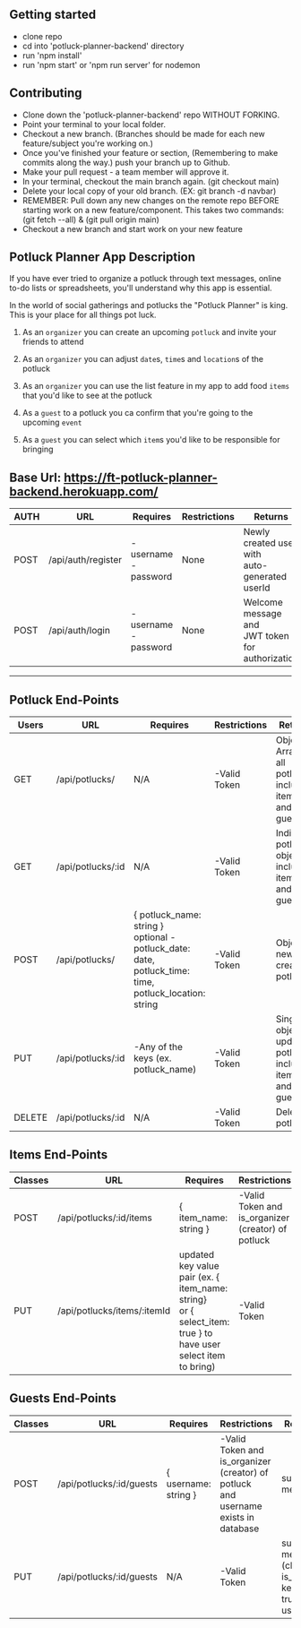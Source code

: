 ## Getting started
- clone repo
- cd into 'potluck-planner-backend' directory
- run 'npm install'
- run 'npm start' or 'npm run server' for nodemon

## Contributing
- Clone down the 'potluck-planner-backend' repo WITHOUT FORKING.
- Point your terminal to your local folder.
- Checkout a new branch. (Branches should be made for each new feature/subject you're working on.)
- Once you've finished your feature or section, (Remembering to make commits along the way.) push your branch up to Github.
- Make your pull request - a team member will approve it.
- In your terminal, checkout the main branch again. (git checkout main)
- Delete your local copy of your old branch. (EX: git branch -d navbar)
- REMEMBER: Pull down any new changes on the remote repo BEFORE starting work on a new feature/component. This takes two commands: (git fetch --all) & (git pull origin main)
- Checkout a new branch and start work on your new feature


## Potluck Planner App Description
If you have ever tried to organize a potluck through text messages, online to-do lists or spreadsheets, you'll understand why this app is essential. 

In the world of social gatherings and potlucks the "Potluck Planner" is king. This is your place for all things pot luck.

1. As an `organizer` you can create an upcoming `potluck` and invite your friends to attend

2. As an `organizer` you can adjust `date`s, `time`s and `location`s of the potluck

3. As an `organizer` you can use the list feature in my app to add food `items` that you'd like to see at the potluck

4. As a `guest` to a potluck you ca confirm that you're going to the upcoming `event`

5. As a `guest` you can select which `item`s you'd like to be responsible for bringing

## Base Url: https://ft-potluck-planner-backend.herokuapp.com/
| AUTH | URL                | Requires                                  | Restrictions | Returns                                                 |
|------|--------------------|-------------------------------------------|--------------|---------------------------------------------------------|
| POST | /api/auth/register | -username<br>-password                    | None         | Newly created user with <br>auto-generated userId       |
| POST | /api/auth/login    | -username<br>-password                    | None         | Welcome message and <br>JWT token for authorization     |
---
## Potluck End-Points
| Users  | URL                       | Requires                                                                        | Restrictions | Returns                                               |
|--------|---------------------------|---------------------------------------------------------------------------------|--------------|-------------------------------------------------------|
| GET    | /api/potlucks/            | N/A                                                                             | -Valid Token | Object Array of all potlucks <br> including items and guests
| GET    | /api/potlucks/:id         | N/A                                                                             | -Valid Token | Individual potluck object<br>including items and guests|
| POST   | /api/potlucks/            | { potluck_name: string }<br> optional -<br> potluck_date: date,<br> potluck_time: time,<br> potluck_location: string| -Valid Token | Object of newly<br>created potluck|
| PUT    | /api/potlucks/:id         | -Any of the<br>keys (ex. potluck_name)                                      | -Valid Token | Single object of updated potluck<br>including items and guests|
| DELETE | /api/potlucks/:id         | N/A                                                                             | -Valid Token | Deleted potluck                                       |

## Items End-Points
| Classes | URL                          | Requires                                 | Restrictions                            | Returns                                                         |
|---------|------------------------------|------------------------------------------|-----------------------------------------|-----------------------------------------------------------------|
| POST    | /api/potlucks/:id/items      | { item_name: string }                    | -Valid Token and<br>is_organizer (creator) of potluck| item_id and item_name                              |
| PUT     | /api/potlucks/items/:itemId  | updated key value pair (ex. { item_name: string}<br>or { select_item: true } to have user select item to bring)| -Valid Token | updated item (if user_id is not null, item is taken) |

## Guests End-Points
| Classes | URL                          | Requires                                           | Restrictions                        | Returns                                                     |
|---------|------------------------------|----------------------------------------------------|-------------------------------------|-------------------------------------------------------------|
| POST    | /api/potlucks/:id/guests     | { username: string }                               | -Valid Token and<br>is_organizer (creator) of potluck<br> and username exists in database | success message |
| PUT     | /api/potlucks/:id/guests     | N/A                                                | -Valid Token                        | success message (changes is_going key to true for user)     |